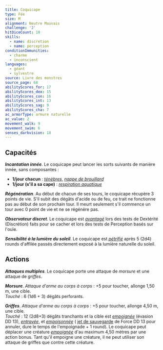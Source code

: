```yaml
---
title: Coquicape
type: Fée
size: M
alignment: Neutre Mauvais
challenge: '2'
hitDiceCount: 10
skills:
  - name: discretion
  - name: perception
conditionImmunities:
  - charme
  - inconscient
languages:
  - géant
  - sylvestre
source: Livre des monstres
source_page: 68
abilityScores_for: 17
abilityScores_dex: 15
abilityScores_con: 16
abilityScores_int: 13
abilityScores_sag: 9
abilityScores_cha: 7
ac_armorType: armure naturelle
ac_value: 2
movement_walk: 9
movement_swim: 6
senses_darkvision: 18
---
```

## Capacités
_**Incantation innée**_. Le coquicape peut lancer les sorts suivants de manière innée, sans composantes :
* **1/jour chacun** : [_ténèbres_](/grimoire/tenebres/), [_nappe de brouillard_](/grimoire/nappe-de-brouillard/)
* **1/jour (s'il a sa cape)** : [_respiration aquatique_](/grimoire/respiration-aquatique/)

_**Régénération**_. Au début de chacun de ses tours, le coquicape récupère 3 points de vie. S'il subit des dégâts d'acide ou de feu, ce trait ne fonctionne pas au début de son prochain tour. Il meurt seulement s'il commence un tour avec 0 point de vie et ne se régénère pas.

_**Observateur discret**_. Le coquicape est [_avantagé_](/utiliser-les-caracteristiques/#avantage-et-desavantage) lors des tests de Dextérité (Discrétion) faits pour se cacher et lors des tests de Perception basés sur l'ouïe.

_**Sensibilité à la lumière du soleil**_. Le coquicape est [_pétrifié_](/gerer-la-sante-du-personnage/#petrifie) après 5 (2d4) rounds d'affilée passés directement exposé à la lumière naturelle du soleil.

## Actions
_**Attaques multiples**_. Le coquicape porte une attaque de _morsure_ et une attaque de _griffes_.

_**Morsure**_. _Attaque d'arme au corps à corps_ : +5 pour toucher, allonge 1,50 m, une cible.  
_Touché_ : 6 (1d6 + 3) dégâts perforants.

_**Griffes**_. _Attaque d'arme au corps à corps_ : +5 pour toucher, allonge 4,50 m, une cible.  
_Touché_ : 12 (2d8+3) dégâts tranchants et la cible est [_empoignée_](/gerer-la-sante-du-personnage/#empoigne) (évasion DD 13), [_entravée_](/gerer-la-sante-du-personnage/#entrave), et [_empoisonnée_](/gerer-la-sante-du-personnage/#empoisonne) ( [jet de sauvegarde](/utiliser-les-caracteristiques/#jets-de-sauvegarde) de Force DD 13 pour annuler, dure le temps de l'empoignade + 1 round). Le coquicape peut déplacer une créature [_empoignée_](/gerer-la-sante-du-personnage/#empoigne) d'au maximum 4,50 mètres par une action bonus. Tant qu'il empoigne une créature, il ne peut utiliser son attaque de griffes que contre cette créature.
